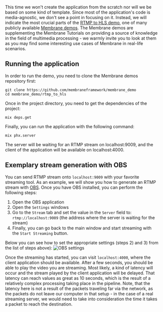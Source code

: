 This time we won't create the application from the scratch nor will we be based on some kind of template.
Since most of the application's code is media-agnostic, we don't see a point in focusing on it. Instead, we will indicate the most crucial parts of the
[RTMP to HLS demo](https://github.com/membraneframework/membrane_demo/tree/master/rtmp_to_hls), one of many publicly available [Membrane demos](https://github.com/membraneframework/membrane_demo/).
The Membrane demos are supplementing the Membrane Tutorials on providing a source of knowledge in the field of multimedia processing - we warmly invite you to look at them as you may find some interesting
use cases of Membrane in real-life scenarios.

## Running the application

In order to run the demo, you need to clone the Membrane demos repository first:

```console
git clone https://github.com/membraneframework/membrane_demo
cd membrane_demo/rtmp_to_hls
```

Once in the project directory, you need to get the dependencies of the project:

```console
mix deps.get
```

Finally, you can run the application with the following command:

```console
mix phx.server
```

The server will be waiting for an RTMP stream on localhost:9009, and the client of the application will be available on localhost:4000.

## Exemplary stream generation with OBS

You can send RTMP stream onto `localhost:9009` with your favorite streaming tool. As an example, we will show you how to generate an RTMP stream with
[OBS](https://obsproject.com).
Once you have OBS installed, you can perform the following steps:

1. Open the OBS application
1. Open the `Settings` windows
1. Go to the `Stream` tab and set the value in the `Server` field to: `rtmp://localhost:9009` (the address where the server is waiting for the stream)
1. Finally, you can go back to the main window and start streaming with the `Start Streaming` button.

Below you can see how to set the appropriate settings (steps 2) and 3) from the list of steps above):
![OBS settings](doc_assets/OBS_settings.webp)

Once the streaming has started, you can visit `localhost:4000`, where the client application should be available. After a few seconds, you should be able to play
the video you are streaming. Most likely, a kind of latency will occur and the stream played by the client application will be delayed. That latency can reach values as great as 10 seconds, which is the result
of a relatively complex processing taking place in the pipeline. Note, that the latency here is not a result of the packets traveling far via the network, as the packets do not leave our computer in that setup - in the case of a real streaming server, we would need to take into consideration the time it takes a packet to reach the destination.
